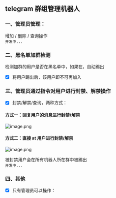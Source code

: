 ## telegram 群组管理机器人

### 一、管理员管理：
增加 / 删除 / 查询操作   
`开发中...`

### 二、黑名单加群检测
检测加群的用户是否在黑名单中，如果在，自动踢出    
- [x] 将用户踢出后，该用户即不可再加入 

### 三、管理员通过指令对用户进行封禁、解禁操作
- [x] 封禁/解禁/查询，两种方式：
   
#### 方式一：回复用户的消息进行封禁/解禁
![image.png](https://i.loli.net/2020/05/30/8wdJ2uMjDBcNUvQ.png)

#### 方式二：直接 at 用户进行封禁/解禁
![image.png](https://i.loli.net/2020/05/30/YR1sBAiaImbQk9l.png)

被封禁用户会在所有机器人所在群中被踢出   
`开发中...`
 
### 四、其他
- [x] 只有管理员可以操作：


